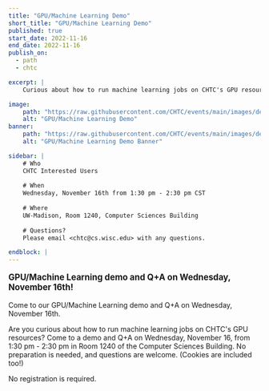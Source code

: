 ```yaml
---
title: "GPU/Machine Learning Demo"
short_title: "GPU/Machine Learning Demo"
published: true
start_date: 2022-11-16
end_date: 2022-11-16
publish_on:
  - path
  - chtc

excerpt: |
    Curious about how to run machine learning jobs on CHTC's GPU resources? Come to a demo and Q+A on Wednesday, November 16th!

image:
    path: "https://raw.githubusercontent.com/CHTC/events/main/images/demo_robot.jpeg"
    alt: "GPU/Machine Learning Demo"
banner:
    path: "https://raw.githubusercontent.com/CHTC/events/main/images/demo_robot.jpeg"
    alt: "GPU/Machine Learning Demo Banner"

sidebar: |
    # Who
    CHTC Interested Users
    
    # When
    Wednesday, November 16th from 1:30 pm - 2:30 pm CST
    
    # Where
    UW-Madison, Room 1240, Computer Sciences Building
    
    # Questions?
    Please email <chtc@cs.wisc.edu> with any questions.

endblock: |
---
```


<p style="font-size: larger; font-weight: bold;">GPU/Machine Learning demo and Q+A on Wednesday, November 16th!</p>

Come to our GPU/Machine Learning demo and Q+A on Wednesday, November 16th.

Are you curious about how to run machine learning jobs on CHTC's GPU resources? Come to a demo and Q+A on Wednesday, November 16, from 1:30 pm - 2:30 pm in Room 1240 of the Computer Sciences Building. No preparation is needed, and questions are welcome. (Cookies are included too!)

No registration is required.
